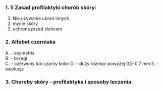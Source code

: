 ### 1. 5 Zasad profilaktyki chorób skóry:
1. Nie używanie ubrań innych
2. mycie skóry
3. ochrona przed słońcem
### 2. Alfabet czerniaka
A. - asymetria  
B. - brzegi  
C. - czerwony lub czarny kolor
D. - duży rozmiar powyżej 0,5-0,7 mm
E. - ewolucja
### 3. Choroby skóry - profilaktyka i sposoby leczenia.

